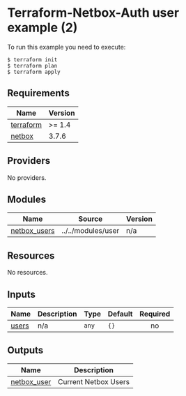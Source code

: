 # Terraform-Netbox-Auth user example (2)

To run this example you need to execute:

```
$ terraform init
$ terraform plan
$ terraform apply
```

## Requirements

| Name | Version |
|------|---------|
| <a name="requirement_terraform"></a> [terraform](#requirement\_terraform) | >= 1.4 |
| <a name="requirement_netbox"></a> [netbox](#requirement\_netbox) | 3.7.6 |

## Providers

No providers.

## Modules

| Name | Source | Version |
|------|--------|---------|
| <a name="module_netbox_users"></a> [netbox\_users](#module\_netbox\_users) | ../../modules/user | n/a |

## Resources

No resources.

## Inputs

| Name | Description | Type | Default | Required |
|------|-------------|------|---------|:--------:|
| <a name="input_users"></a> [users](#input\_users) | n/a | `any` | `{}` | no |

## Outputs

| Name | Description |
|------|-------------|
| <a name="output_netbox_user"></a> [netbox\_user](#output\_netbox\_user) | Current Netbox Users |
<!-- END_TF_DOCS -->